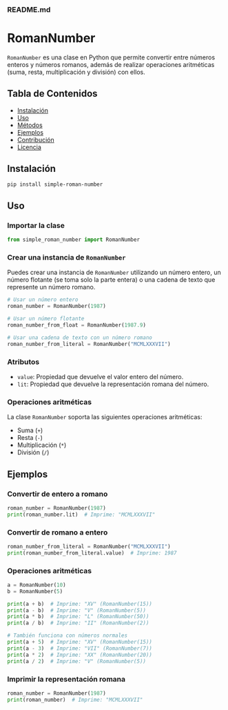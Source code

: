 ### README.md

# RomanNumber

`RomanNumber` es una clase en Python que permite convertir entre números enteros y números romanos, además de realizar operaciones aritméticas (suma, resta, multiplicación y división) con ellos.

## Tabla de Contenidos

- [Instalación](#instalación)
- [Uso](#uso)
- [Métodos](#métodos)
- [Ejemplos](#ejemplos)
- [Contribución](#contribución)
- [Licencia](#licencia)

## Instalación

```
pip install simple-roman-number
```

## Uso

### Importar la clase

```python
from simple_roman_number import RomanNumber
```

### Crear una instancia de `RomanNumber`

Puedes crear una instancia de `RomanNumber` utilizando un número entero, un número flotante (se toma solo la parte entera) o una cadena de texto que represente un número romano.

```python
# Usar un número entero
roman_number = RomanNumber(1987)

# Usar un número flotante
roman_number_from_float = RomanNumber(1987.9)

# Usar una cadena de texto con un número romano
roman_number_from_literal = RomanNumber("MCMLXXXVII")
```

### Atributos

- `value`: Propiedad que devuelve el valor entero del número.
- `lit`: Propiedad que devuelve la representación romana del número.

### Operaciones aritméticas

La clase `RomanNumber` soporta las siguientes operaciones aritméticas:
- Suma (`+`)
- Resta (`-`)
- Multiplicación (`*`)
- División (`/`)

## Ejemplos

### Convertir de entero a romano

```python
roman_number = RomanNumber(1987)
print(roman_number.lit)  # Imprime: "MCMLXXXVII"
```

### Convertir de romano a entero

```python
roman_number_from_literal = RomanNumber("MCMLXXXVII")
print(roman_number_from_literal.value)  # Imprime: 1987
```

### Operaciones aritméticas

```python
a = RomanNumber(10)
b = RomanNumber(5)

print(a + b)  # Imprime: "XV" (RomanNumber(15))
print(a - b)  # Imprime: "V" (RomanNumber(5))
print(a * b)  # Imprime: "L" (RomanNumber(50))
print(a / b)  # Imprime: "II" (RomanNumber(2))

# También funciona con números normales
print(a + 5)  # Imprime: "XV" (RomanNumber(15))
print(a - 3)  # Imprime: "VII" (RomanNumber(7))
print(a * 2)  # Imprime: "XX" (RomanNumber(20))
print(a / 2)  # Imprime: "V" (RomanNumber(5))
```

### Imprimir la representación romana

```python
roman_number = RomanNumber(1987)
print(roman_number)  # Imprime: "MCMLXXXVII"
```

